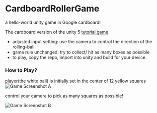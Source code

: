 # CardboardRollerGame
a hello-world unity game in Google cardboard!

The cardboard version of the unity 5 [tutorial game](https://unity3d.com/learn/tutorials/projects/roll-ball-tutorial) 

* adjusted input setting: use the camera to control the direction of the rolling-ball
* game rule unchanged: try to collect/ hit as many boxes as possible 
* to play, copy the repo, import into unity and build for your device.


### How to Play?
player(the white ball) is initially set in the center of 12 yellow squares
![Game Screenshot A](https://googledrive.com/host/0BwRASkt_ViDabUZiTzVlcWdUSXc/Cardboard-Roller-Game-Image-2.png)


control your camera to pick as many squares as possible!

![Game Screenshot B](https://googledrive.com/host/0BwRASkt_ViDabUZiTzVlcWdUSXc/Cardboard-Roller-Game-Image-1.png)

